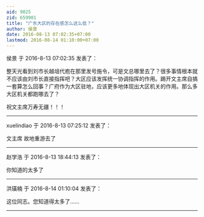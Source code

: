 ```yaml
---
aid: 9025
zid: 659901
title: "广东大区的存在感怎么这么低？"
author: 侯景
date: 2016-08-13 07:02:35+07:00
lastmod: 2016-08-14 01:10:00+07:00
---
```


侯景 于 2016-8-13 07:02:35 发表了：

整天光看到刘市长越俎代庖在那里发号施令，可是文总哪里去了？很多事情根本就不应该由刘市长直接指挥吧？大区应该发挥统一协调指挥的作用。踢开文主席自搞一套算怎么回事？广府作为大区驻地，应该更多地体现出大区机关的作用。那么多大区机关都跑哪去了？

祝文主席万寿无疆！！！

---

xuelindiao 于 2016-8-13 07:25:12 发表了：

文主席 故地重游去了

---

赵学浩 于 2016-8-13 18:44:13 发表了：

你知道的太多了

---

洪璜楠 于 2016-8-14 01:10:04 发表了：

这位同志。您知道得太多了……

---
